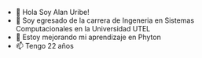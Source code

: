 - 👋 Hola Soy Alan Uribe!
- 👀 Soy egresado de la carrera de Ingeneria en Sistemas Computacionales en la Universidad UTEL
- 🌱 Estoy mejorando mi aprendizaje en Phyton
- 📫 Tengo 22 años 


